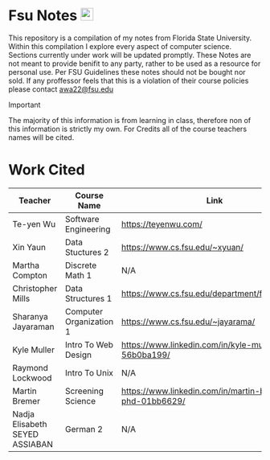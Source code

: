 # Fsu Notes <img src="https://upload.wikimedia.org/wikipedia/commons/6/6c/Florida_State_University_interlocking_FS_logo.svg" width="25" height="25" />


This repository is a compilation of my notes from Florida State University. Within this compilation I explore every aspect of computer science. Sections currently under work will be updated promptly. These Notes are not meant to provide benifit to any party, rather to be used as a resource for personal use. Per FSU Guidelines these notes should not be bought nor sold. If any proffessor feels that this is a violation of their course policies please contact awa22@fsu.edu


> [!IMPORTANT]
> The majority of this information is from learning in class, therefore non of this information is strictly my own. For Credits all of the course teachers names will be cited. 


# Work Cited
Teacher | Course Name | Link
-|-|-
Te-yen Wu | Software Engineering | https://teyenwu.com/
Xin Yaun | Data Stuctures 2 | https://www.cs.fsu.edu/~xyuan/
Martha Compton | Discrete Math 1 | N/A
Christopher Mills | Data Structures 1 | https://www.cs.fsu.edu/department/faculty/mills/
Sharanya Jayaraman | Computer Organization 1 | https://www.cs.fsu.edu/~jayarama/
Kyle Muller | Intro To Web Design | https://www.linkedin.com/in/kyle-muller-56b0ba199/
Raymond Lockwood | Intro To Unix | N/A
Martin Bremer | Screening Science | https://www.linkedin.com/in/martin-bremer-phd-01bb6629/
Nadja Elisabeth SEYED ASSIABAN | German 2 | N/A
